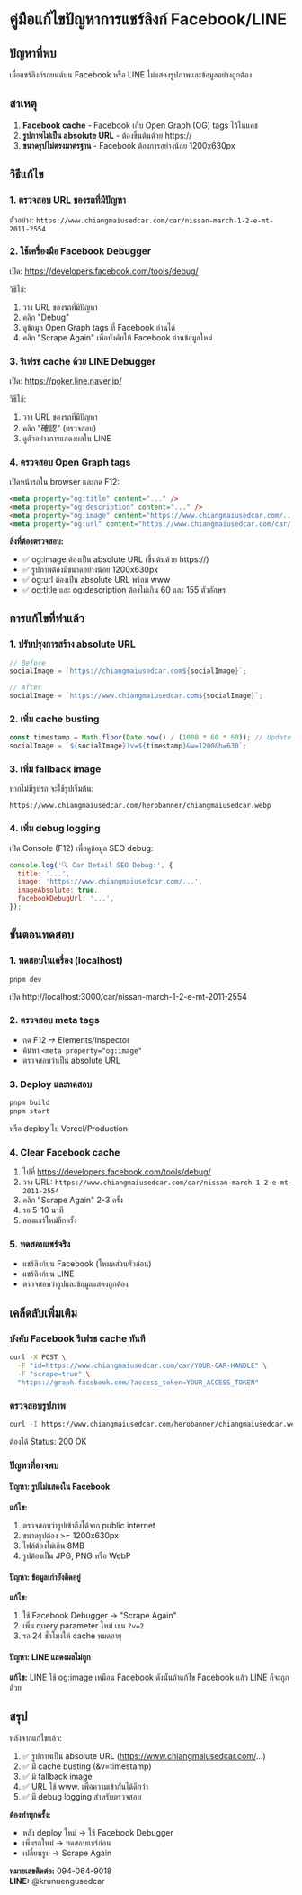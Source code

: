 # คู่มือแก้ไขปัญหาการแชร์ลิงก์ Facebook/LINE

## ปัญหาที่พบ

เมื่อแชร์ลิงก์รถยนต์บน Facebook หรือ LINE ไม่แสดงรูปภาพและข้อมูลอย่างถูกต้อง

## สาเหตุ

1. **Facebook cache** - Facebook เก็บ Open Graph (OG) tags ไว้ในแคช
2. **รูปภาพไม่เป็น absolute URL** - ต้องขึ้นต้นด้วย https://
3. **ขนาดรูปไม่ตรงมาตรฐาน** - Facebook ต้องการอย่างน้อย 1200x630px

## วิธีแก้ไข

### 1. ตรวจสอบ URL ของรถที่มีปัญหา

ตัวอย่าง: `https://www.chiangmaiusedcar.com/car/nissan-march-1-2-e-mt-2011-2554`

### 2. ใช้เครื่องมือ Facebook Debugger

เปิด: https://developers.facebook.com/tools/debug/

วิธีใช้:

1. วาง URL ของรถที่มีปัญหา
2. คลิก "Debug"
3. ดูข้อมูล Open Graph tags ที่ Facebook อ่านได้
4. คลิก "Scrape Again" เพื่อบังคับให้ Facebook อ่านข้อมูลใหม่

### 3. รีเฟรช cache ด้วย LINE Debugger

เปิด: https://poker.line.naver.jp/

วิธีใช้:

1. วาง URL ของรถที่มีปัญหา
2. คลิก "確認" (ตรวจสอบ)
3. ดูตัวอย่างการแสดงผลใน LINE

### 4. ตรวจสอบ Open Graph tags

เปิดหน้ารถใน browser และกด F12:

```html
<meta property="og:title" content="..." />
<meta property="og:description" content="..." />
<meta property="og:image" content="https://www.chiangmaiusedcar.com/..." />
<meta property="og:url" content="https://www.chiangmaiusedcar.com/car/..." />
```

**สิ่งที่ต้องตรวจสอบ:**

- ✅ og:image ต้องเป็น absolute URL (ขึ้นต้นด้วย https://)
- ✅ รูปภาพต้องมีขนาดอย่างน้อย 1200x630px
- ✅ og:url ต้องเป็น absolute URL พร้อม www
- ✅ og:title และ og:description ต้องไม่เกิน 60 และ 155 ตัวอักษร

## การแก้ไขที่ทำแล้ว

### 1. ปรับปรุงการสร้าง absolute URL

```javascript
// Before
socialImage = `https://chiangmaiusedcar.com${socialImage}`;

// After
socialImage = `https://www.chiangmaiusedcar.com${socialImage}`;
```

### 2. เพิ่ม cache busting

```javascript
const timestamp = Math.floor(Date.now() / (1000 * 60 * 60)); // Update every hour
socialImage = `${socialImage}?v=${timestamp}&w=1200&h=630`;
```

### 3. เพิ่ม fallback image

หากไม่มีรูปรถ จะใช้รูปเริ่มต้น:

```
https://www.chiangmaiusedcar.com/herobanner/chiangmaiusedcar.webp
```

### 4. เพิ่ม debug logging

เปิด Console (F12) เพื่อดูข้อมูล SEO debug:

```javascript
console.log('🔍 Car Detail SEO Debug:', {
  title: '...',
  image: 'https://www.chiangmaiusedcar.com/...',
  imageAbsolute: true,
  facebookDebugUrl: '...',
});
```

## ขั้นตอนทดสอบ

### 1. ทดสอบในเครื่อง (localhost)

```bash
pnpm dev
```

เปิด http://localhost:3000/car/nissan-march-1-2-e-mt-2011-2554

### 2. ตรวจสอบ meta tags

- กด F12 → Elements/Inspector
- ค้นหา `<meta property="og:image"`
- ตรวจสอบว่าเป็น absolute URL

### 3. Deploy และทดสอบ

```bash
pnpm build
pnpm start
```

หรือ deploy ไป Vercel/Production

### 4. Clear Facebook cache

1. ไปที่ https://developers.facebook.com/tools/debug/
2. วาง URL: `https://www.chiangmaiusedcar.com/car/nissan-march-1-2-e-mt-2011-2554`
3. คลิก "Scrape Again" 2-3 ครั้ง
4. รอ 5-10 นาที
5. ลองแชร์ใหม่อีกครั้ง

### 5. ทดสอบแชร์จริง

- แชร์ลิงก์บน Facebook (โหมดส่วนตัวก่อน)
- แชร์ลิงก์บน LINE
- ตรวจสอบว่ารูปและข้อมูลแสดงถูกต้อง

## เคล็ดลับเพิ่มเติม

### บังคับ Facebook รีเฟรช cache ทันที

```bash
curl -X POST \
  -F "id=https://www.chiangmaiusedcar.com/car/YOUR-CAR-HANDLE" \
  -F "scrape=true" \
  "https://graph.facebook.com/?access_token=YOUR_ACCESS_TOKEN"
```

### ตรวจสอบรูปภาพ

```bash
curl -I https://www.chiangmaiusedcar.com/herobanner/chiangmaiusedcar.webp
```

ต้องได้ Status: 200 OK

### ปัญหาที่อาจพบ

#### ปัญหา: รูปไม่แสดงใน Facebook

**แก้ไข:**

1. ตรวจสอบว่ารูปเข้าถึงได้จาก public internet
2. ขนาดรูปต้อง >= 1200x630px
3. ไฟล์ต้องไม่เกิน 8MB
4. รูปต้องเป็น JPG, PNG หรือ WebP

#### ปัญหา: ข้อมูลเก่ายังติดอยู่

**แก้ไข:**

1. ใช้ Facebook Debugger → "Scrape Again"
2. เพิ่ม query parameter ใหม่ เช่น `?v=2`
3. รอ 24 ชั่วโมงให้ cache หมดอายุ

#### ปัญหา: LINE แสดงผลไม่ถูก

**แก้ไข:** LINE ใช้ og:image เหมือน Facebook ดังนั้นถ้าแก้ไข Facebook แล้ว LINE ก็จะถูกด้วย

## สรุป

หลังจากแก้ไขแล้ว:

1. ✅ รูปภาพเป็น absolute URL (https://www.chiangmaiusedcar.com/...)
2. ✅ มี cache busting (&v=timestamp)
3. ✅ มี fallback image
4. ✅ URL ใช้ www. เพื่อความเข้ากันได้ดีกว่า
5. ✅ มี debug logging สำหรับตรวจสอบ

**ต้องทำทุกครั้ง:**

- หลัง deploy ใหม่ → ใช้ Facebook Debugger
- เพิ่มรถใหม่ → ทดสอบแชร์ก่อน
- เปลี่ยนรูป → Scrape Again

**หมายเลขติดต่อ:** 094-064-9018  
**LINE:** @krunuengusedcar
